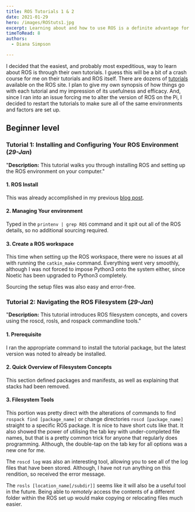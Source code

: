 ```yaml
---
title: ROS Tutorials 1 & 2
date: 2021-01-29
hero: /images/ROStuts1.jpg
excerpt: Learning about and how to use ROS is a definite advantage for an aspiring roboticist, so it is pretty surprising that as an engineer graduate with a major in mechatronics and a minor in robotics I have barely been exposed to ROS - and even that was through verbal reference only.
timeToRead: 8
authors:
  - Diana Simpson

---
```


I decided that the easiest, and probably most expeditious, way to learn about ROS is through their own tutorials. I guess this will be a bit of a crash course for me on their tutorials and ROS itself. There are dozens of [tutorials](https://wiki.ros.org/ROS/Tutorials) available on the ROS site. I plan to give my own synopsis of how things go with each tutorial and my impression of its usefulness and efficacy. And, since I ran into an issue forcing me to alter the version of ROS on the Pi, I decided to restart the tutorials to make sure all of the same environments and factors are set up.

## Beginner level

### Tutorial 1: Installing and Configuring Your ROS Environment (*29-Jan*)

"__Description:__ This tutorial walks you through installing ROS and setting up the ROS environment on your computer."

<!-- Ran into a bit of an odd error with this tutorial. When I went to run the `catkin_make -PYTHON_EXECUTABLE=/usr/bin/python3` command, I received an error that I was missing the `catkin_pkg` and to make sure it was installed. So, I did some searching and digging around and finally stumbled onto [Q&A](https://answers.ros.org/question/337135/catkin_make-no-module-named-catkin_pkg/) on the ROS site that explained why I was having the issue (because the default python package for ROS is 2.7 and that is the version of `catkin_pkg` that is installed). It gave the logical solution to install the appropriate version of the catkin package: `sudo apt install python3-catkin-pkg`.

I ran this command, and it then removed the majority of the ROS packages that I had just installed ... **_Whoa! huh? What just happened?_** I checked with a colleague that is more familiar with ROS1 (uses it on a daily basis at work) and was informed that doing the catkin package install should not have touched my ROS packages at all. Well, that is a bit of a quandary there, because it did.

So, I just tried to do a quick band-aid with a repeat of `sudo apt install ros-melodic-desktop` hoping it would just fix whatever just happened. It seems to have worked. I was then able to run the catkin_make command and finish the tutorial. -->

#### 1. ROS Install

This was already accomplished in my previous [blog post](https://www.roboticsbydiana.com/post/2020-12-28-install-ros-take-2/).

#### 2. Managing Your environment

Typed in the `printenv | grep ROS` command and it spit out all of the ROS details, so no additional sourcing required.

#### 3. Create a ROS workspace

This time when setting up the ROS workspace, there were no issues at all with running the `catkin_make` command. Everything went very smoothly, although I was not forced to impose Python3 onto the system either, since Noetic has been upgraded to Python3 completely.

Sourcing the setup files was also easy and error-free.

### Tutorial 2: Navigating the ROS Filesystem (*29-Jan*)

"__Description:__ This tutorial introduces ROS filesystem concepts, and covers using the roscd, rosls, and rospack commandline tools."

#### 1. Prerequisite

<!-- I attempted to install the tutorial packages, but basically was informed that nothing needed to be installed. -->
I ran the appropriate command to install the tutorial package, but the latest version was noted to already be installed.

#### 2. Quick Overview of Filesystem Concepts

This section defined packages and manifests, as well as explaining that stacks had been removed.

#### 3. Filesystem Tools

This portion was pretty direct with the alterations of commands to find `rospack find [package_name]` or change directories `roscd [package_name]` straight to a specific ROS package. It is nice to have short cuts like that. It also showed the power of utilising the tab key with under-completed file names, but that is a pretty common trick for anyone that regularly does programming. Although, the double-tap on the tab key for all options was a new one for me.

The `roscd log` was also an interesting tool, allowing you to see all of the log files that have been stored. Although, I have not run anything on this rendition, so received the error message.

The `rosls [location_name[/subdir]]` seems like it will also be a useful tool in the future. Being able to _remotely_ access the contents of a different folder within the ROS set up would make copying or relocating files much easier.

<!-- ### Tutorial 3: Creating a ROS Package

Just another tutorial with a lot of explanation and a good walk-through of generating a new ROS package. I have also started working on adopting VIM as my command line file editor, because it seems to have a lot of really good functionality. It can be a little tricky to learn at first - especially if you have never worked with command line file editors before. It has definitely grown on me over the past couple of years though.

### Tutorial 4: Building a ROS Package

This tutorial was super easy and quick. Just had to re-run the catkin_make command to have the directory created in the last tutorial added to the build folder.

### Tutorial 5: Understanding ROS Nodes

Terms to remember:
- **Nodes:** A node is an executable that uses ROS to communicate with other nodes. ROS nodes use a ROS client library to communicate with other nodes. Nodes can publish or subscribe to a Topic. Nodes can also provide or use a Service.
- **Messages:** ROS data type used when subscribing or publishing to a topic.
- **Topics:** Nodes can _publish_ messages to a topic as well as _subscribe_ to a topic to receive messages.
- **Master:** Name service for ROS (i.e. helps nodes find each other)
- **rosout:** ROS equivalent of stdout/stderr
- **roscore:** Master + rosout + parameter server (parameter server will be introduced later)

I ran into no issues with this tutorial. And I had fun using `rosrun` to run the turtlesim node over and over, because you get a different turtle every time!

It was also interesting to learn that using ctrl-C to close out a program will leave a residual program in the `rosnode list`, which needs to go through the cleanup process for the empty node to be purged. So, better to close the window to quit than to use ctrl-C.

### Tutorial 6: Understanding ROS Topics

Well, that was a fun way to explain and demonstrate topics and messages. The `rqt_plot` node was having issues though. The window was either tiny with no graph visible at all or it had to be maximised. I attempted to make it slightly larger and it caused the entire thing to crash.

I ended up with a few terminal windows open, but it was a interesting activity. The visual connections shown with the `rqt_graph` node was nice. I also liked that it could be refreshed with the additional nodes and messages added - including all of the relationships.

### Tutorial 7: Understanding ROS Services and Parameters

This is getting into some more heavy topics that will require more use to really get it into my brain. They break it down to simple explanations in the tutorial, but there is just a lot more going on in these areas than in the prior sections.

Services allow nodes to send requests and receive responses. And the services available will vary depending on the nodes running. I did enjoy spawning a second turtle into the `turtlesim` node.

Parameters are pretty straight forward as well. But, I was a little confused by the fact that the parameters showed a version of `turtlesim` that I had ended earlier, and completely closed the previous terminal window.

### Tutorial 8: Using rqt_console and roslaunch

`rqt_console` is the built-in ROS debugging framework. It is fairly easy to get running and understand with the GUI console and explanations of logger levels. It is also slightly entertaining to get repetitive warnings when your turtle runs into a wall. The program seems very distressed.

`roslaunch` allows multiple nodes to be launched at the same time through a launch file. It is an easy walk-through from generating the launch file, to explaining what each part of the xml code is doing. It also pulls some of the debugging aspects of other `rqt` affiliates into the end as well.

### Tutorial 9: Using rosed to edit files in ROS

This tutorial is short and sweet, and allows you to alter the default editor program used to edit files in ROS with the `rosed` command.

### Tutorial 10: Creating a ROS msg and srv

This tutorial seems fairly straight-forward, as they all have really been. Although, I ran into a snag when it instructed me to copy a `.srv` file from another tutorial folder. Luckily,

### Step 1

During the Bootstrap sequence, which occurs every time you run \$ gatsby develop, there are about 20 events that fire ranging from validating your gatsby-config.js to building the data schemas and pages for your site. For example, the Bootstrap sequence is where Gatsby will create pages. If you want an in depth look of all 20 Bootstrap steps Swyx shared a fantastic Gist that goes into more detail.

### Step 2

The Build sequence is very similar to the Bootstrap sequence, except it’s run with production optimizations and will output static files ready for deployment. Think of it as building your React application in production mode vs development.

### Step 3

And finally, once the generated files are deployed, Gatsby lives in the browser. Gatsby cleverly generates a static website that turns into a web app after initial load, which extends the lifecycle to the browser.

What’s important to remember is that Gatsby’s lifecycle can be aggregated into 3 main sequences:

- Bootstrap
- Build
- Browser
- These three sequences makeup the Gatsby lifecycle.

Parts of the lifecycle are visible when running $ gatsby develop
A peak into the Gatsby lifecycle when running $ gatsby develop
A peak into the Gatsby lifecycle when running \$ gatsby develop
If you’re familiar with React and the component lifecycle, Gatsby’s lifecycle is almost the same concept. Just like React’s lifecycle, Gatsby exposes hooks for developers to build on top of. Those lifecycle hooks are accessed through Gatsby specific files such as gatsby-node.js, gatsby-browser.js and gatsby-ssr.js.

What are the Gatsby specific files for?
gatsby-config.js
A place to put all your site configurations such as plugins, metadata, and polyfills. This file is the blueprint of your application and is where Gatsby really shines with its plugin system. When you run $ gatsby develop or $ gatsby build gatsby-config.js is the first file to be read and validated.

Most of your time spent in gatsby-config.js will likely revolve around source plugins, image plugins, offline support, styling options, and site metadata.

gatsby-node.js
Gatsby runs a Node process when you develop or build your website and uses Webpack under the hood to spin up a development server with hot reloading. During the Node process Gatsby will load plugins, check the cache, bootstrap the website, build the data schema, create pages, and deal with some configuration and data management.

Everything that occurs during the Bootstrap and Build sequences occurs in gatsby-node.js. This means it’s the perfect place to create pages dynamically based off data from a source plugin or modify Gatsby’s Webpack or Babel configs.

For example, if you want to move some files manually, such as a Netlify \_redirects file, a good place to do it is in your gatsby-node.js file at the onPostBuild lifecycle hook.

From experience, most of my time has revolved around handling data and building pages in gatsby-node.js. This file quickly becomes the piping of your entire website.

## Examples of gatsby-node.js hooks:

- createPages
- onCreateBabelConfig
- onCreateWebpackConfig
- onPostBuild
- gatsby-ssr.js

When you think Server Side Rendering you think of a server that takes in requests and dynamically builds pages and sends it to the client. Gatsby doesn’t do that, but it does server side render — it generates all the pages during build time.

Naturally, gatsby-ssr.js allows developers to hook into that lifecycle. In my experience, most use cases revolve around injecting CSS, HTML, or Redux state information into the generated output. For example, if you need to insert third party scripts such as Analytics Tracking or a Pixel it can be done on the onRenderBody gatsby-ssr.js hook.

## Examples of gatsby-ssr.js hooks:

- onPreRenderHTML
- onRenderBody
- replaceRenderer
- gatsby-browser.js

Gatsby is a static site that loads a dynamic application after initial load, which means you get the benefits of a static site in a web application. gatsby-browser.js provides convenient hooks to deal with app loading, route updates, service worker updates, scroll positioning, and more.

Everything that occurs after your static site has loaded can be hooked in gatsby-browser.js. For apps that I’ve built, gatsby-browser.js was mostly used for keeping track of routes, scroll positioning, and sending analytics events.

## Examples of gatsby-browser.js hooks:

- onClientEntry
- onRouteUpdate
- onServiceWorkerInstalled
- registerServiceWorker
- shouldUpdateScroll

## Conclusion

Gatsby is built with React at its core and shares a common API pattern, the lifecycle. This lifecycle gives developers access to key moments in their website’s process through specific hooks. For example, adding analytics can be achieved through the Browser lifecycle hook onClientEntry. Gatsby reserves specific filenames as an entry point to access every lifecycle; these files are named gatsby-node.js, gatsby-ssr.js and gatsby-browser.js.

Without the Gatsby lifecycle, it would be impossible to customize and modify your project beyond the base configuration, leaving developers with a rigid and poor developer experience. This power and flexibility has helped us build amazing web projects for clients like Hopper!

Gatsby is a staple within our engineering process at Narative, helping us help our clients build the products they’ve always dreamed of, and the ones they’re yet to dream up. -->
